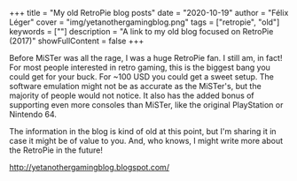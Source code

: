 +++
title = "My old RetroPie blog posts"
date = "2020-10-19"
author = "Félix Léger"
cover = "img/yetanothergamingblog.png"
tags = ["retropie", "old"]
keywords = [""]
description = "A link to my old blog focused on RetroPie (2017)"
showFullContent = false
+++

Before MiSTer was all the rage, I was a huge RetroPie fan. I still am, in fact! For most people interested in
retro gaming, this is the biggest bang you could get for your buck. For ~100 USD you could get a sweet setup.
The software emulation might not be as accurate as the MiSTer's, but the majority of people would not notice.
It also has the added bonus of supporting even more consoles than MiSTer, like the original PlayStation or
Nintendo 64.

The information in the blog is kind of old at this point, but I'm sharing it in case it might be of value to
you. And, who knows, I might write more about the RetroPie in the future!

http://yetanothergamingblog.blogspot.com/
